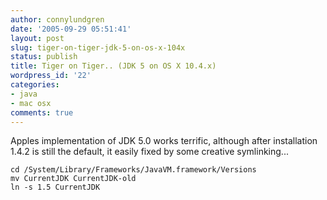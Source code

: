 ```yaml
---
author: connylundgren
date: '2005-09-29 05:51:41'
layout: post
slug: tiger-on-tiger-jdk-5-on-os-x-104x
status: publish
title: Tiger on Tiger.. (JDK 5 on OS X 10.4.x)
wordpress_id: '22'
categories:
- java
- mac osx
comments: true
---
```


Apples implementation of JDK 5.0 works terrific, although after installation
1.4.2 is still the default, it easily fixed by some creative symlinking...

    
    
    cd /System/Library/Frameworks/JavaVM.framework/Versions
    mv CurrentJDK CurrentJDK-old
    ln -s 1.5 CurrentJDK


